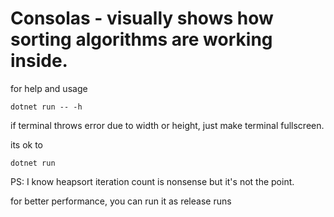 # Consolas - visually shows how sorting algorithms are working inside.

for help and usage
```
dotnet run -- -h
```


if terminal throws error due to width or height, just make terminal fullscreen.

its ok to
```
dotnet run
```
PS:
I know heapsort iteration count is nonsense but it's not the point.

for better performance, you can run it as release runs
